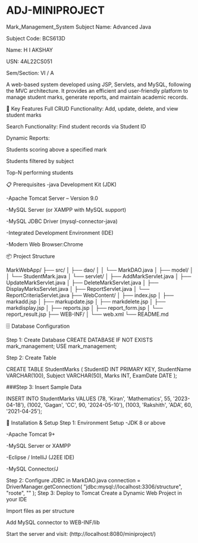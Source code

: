 # ADJ-MINIPROJECT
Mark_Management_System
Subject Name: Advanced Java

Subject Code: BCS613D

Name: H I AKSHAY

USN: 4AL22CS051

Sem/Section: VI / A

A web-based system developed using JSP, Servlets, and MySQL, following the MVC architecture. It provides an efficient and user-friendly platform to manage student marks, generate reports, and maintain academic records.

🚀 Key Features
Full CRUD Functionality: Add, update, delete, and view student marks

Search Functionality: Find student records via Student ID

Dynamic Reports:

Students scoring above a specified mark

Students filtered by subject

Top-N performing students

📋 Prerequisites
-java Development Kit (JDK)

-Apache Tomcat Server – Version 9.0

-MySQL Server (or XAMPP with MySQL support)

-MySQL JDBC Driver (mysql-connector-java)

-Integrated Development Environment (IDE)

-Modern Web Browser:Chrome

📦 Project Structure

MarkWebApp/
├── src/
│   ├── dao/
│   │   └── MarkDAO.java
│   ├── model/
│   │   └── StudentMark.java
│   └── servlet/
│       ├── AddMarkServlet.java
│       ├── UpdateMarkServlet.java
│       ├── DeleteMarkServlet.java
│       ├── DisplayMarksServlet.java
│       ├── ReportServlet.java
│       └── ReportCriteriaServlet.java
├── WebContent/
│   ├── index.jsp
│   ├── markadd.jsp
│   ├── markupdate.jsp
│   ├── markdelete.jsp
│   ├── markdisplay.jsp
│   ├── reports.jsp
│   ├── report_form.jsp
│   └── report_result.jsp
├── WEB-INF/
│   └── web.xml
└── README.md


🗄️ Database Configuration

Step 1: Create Database
CREATE DATABASE IF NOT EXISTS mark_management;
USE mark_management;

Step 2: Create Table

CREATE TABLE StudentMarks (
    StudentID INT PRIMARY KEY,
    StudentName VARCHAR(100),
    Subject VARCHAR(50),
    Marks INT,
    ExamDate DATE
);

###Step 3: Insert Sample Data

INSERT INTO StudentMarks VALUES
(78, 'Kiran', 'Mathematics', 55, '2023-04-18'),
(1002, 'Gagan', 'CC', 90, '2024-05-10'),
(1003, 'Rakshith', 'ADA', 60, '2021-04-25');


🔧 Installation & Setup
Step 1: Environment Setup
-JDK 8 or above

-Apache Tomcat 9+

-MySQL Server or XAMPP

-Eclipse / IntelliJ (J2EE IDE)

-MySQL Connector/J

Step 2: Configure JDBC in MarkDAO.java
connection = DriverManager.getConnection(
    "jdbc:mysql://localhost:3306/structure",
    "roote",
    ""
);
Step 3: Deploy to Tomcat
Create a Dynamic Web Project in your IDE

Import files as per structure

Add MySQL connector to WEB-INF/lib

Start the server and visit:
(http://localhost:8080/miniproject/)
